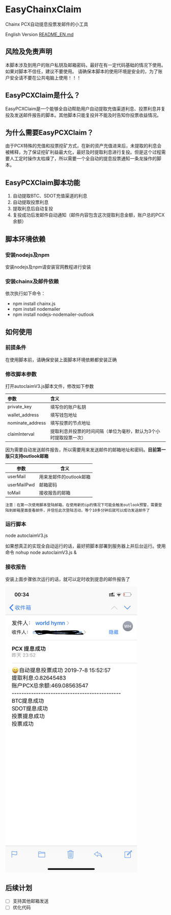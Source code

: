 # EasyChainxClaim
Chainx PCX自动提息投票发邮件的小工具

English Version [README_EN.md](https://github.com/nziyouren/EasyChainxClaim/blob/master/README_EN.md)

## 风险及免责声明
本脚本涉及到用户的账户私钥及邮箱密码，最好在有一定代码基础的情况下使用。如果对脚本不信任，建议不要使用。
请确保本脚本的使用环境是安全的，为了账户安全请不要在公共电脑上使用！！！

## EasyPCXClaim是什么？
EasyPCXClaim是一个能够全自动帮助用户自动提取充值渠道利息、投票利息并复投及发送邮件报告的脚本。其他脚本只能复投并不能及时告知你投票收益情况。

## 为什么需要EasyPCXClaim？
由于PCX特殊的充值和投票挖矿方式，在新的资产充值进来后，未提取的利息会被稀释，为了保证挖矿利益最大化，最好及时提取利息进行复投。但是这个过程需要人工定时操作太枯燥了，所以需要一个全自动的提息投票通知一条龙操作的脚本。

## EasyPCXClaim脚本功能
1. 自动提取BTC、SDOT充值渠道的利息
2. 自动提取投票利息
3. 提取利息后自动复投
4. 复投成功后发邮件自动通知（邮件内容包含这次提取利息金额，账户总的PCX余额）

## 脚本环境依赖
### 安装nodejs及npm
安装nodejs及npm请安装官网教程进行安装

### 安装chainx及邮件依赖
依次执行如下命令：
* npm install chainx.js
* npm install nodemailer
* npm install nodejs-nodemailer-outlook

## 如何使用

### 前提条件
在使用脚本前，请确保安装上面脚本环境依赖都安装正确

### 修改脚本参数
打开autoclaimV3.js脚本文件，修改如下参数

|   参数                 | 含义 |
| :---         | :--- |
| private_key           |  填写你的账户私钥 |
| wallet_address        |  填写钱包地址 |
| nominate_address      |  填写投票的节点地址 |
| claimInterval         |  提取利息并投票的时间间隔（单位为毫秒，默认为3个小时提取投票一次） |

因为需要自动发送邮件报告，所以需要用来发送邮件的邮箱地址和密码。**目前第一版只支持outlook邮箱**

|   参数                 | 含义 |
| -------------         | --- |
| userMail           |  用来发邮件的outlook邮箱 |
| userMailPwd        |  邮箱密码 |
| toMail             |  接收报告的邮箱 |


``
注意：在第一次使用脚本登陆邮箱，在使用新的ip的情况下可能会触发outlook预警，需要登陆到邮箱里面查看邮件，并信任此次登陆活动，等个10多分钟后就可以成功发送邮件了
``

### 运行脚本
node autoclaimV3.js

如果想真正的实现全自动运行的话，最好把脚本部署到服务器上并后台运行。使用命令
nohup node autoclaimV3.js &

### 接收报告
安装上面步骤依次运行的话，就可以定时收到提息的邮件报告了

<img src="https://github.com/nziyouren/EasyChainxClaim/blob/master/img/send_success.png" alt="Drawing" width="414px" height="896px" />

## 后续计划
* [ ] 支持其他邮箱发送
* [ ] 优化代码
